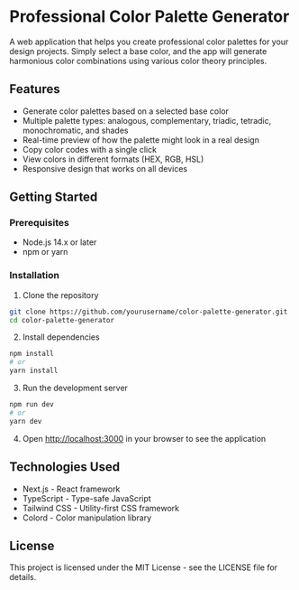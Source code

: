 # Professional Color Palette Generator

A web application that helps you create professional color palettes for your design projects. Simply select a base color, and the app will generate harmonious color combinations using various color theory principles.

## Features

- Generate color palettes based on a selected base color
- Multiple palette types: analogous, complementary, triadic, tetradic, monochromatic, and shades
- Real-time preview of how the palette might look in a real design
- Copy color codes with a single click
- View colors in different formats (HEX, RGB, HSL)
- Responsive design that works on all devices

## Getting Started

### Prerequisites

- Node.js 14.x or later
- npm or yarn

### Installation

1. Clone the repository
```bash
git clone https://github.com/yourusername/color-palette-generator.git
cd color-palette-generator
```

2. Install dependencies
```bash
npm install
# or
yarn install
```

3. Run the development server
```bash
npm run dev
# or
yarn dev
```

4. Open [http://localhost:3000](http://localhost:3000) in your browser to see the application

## Technologies Used

- Next.js - React framework
- TypeScript - Type-safe JavaScript
- Tailwind CSS - Utility-first CSS framework
- Colord - Color manipulation library

## License

This project is licensed under the MIT License - see the LICENSE file for details. 